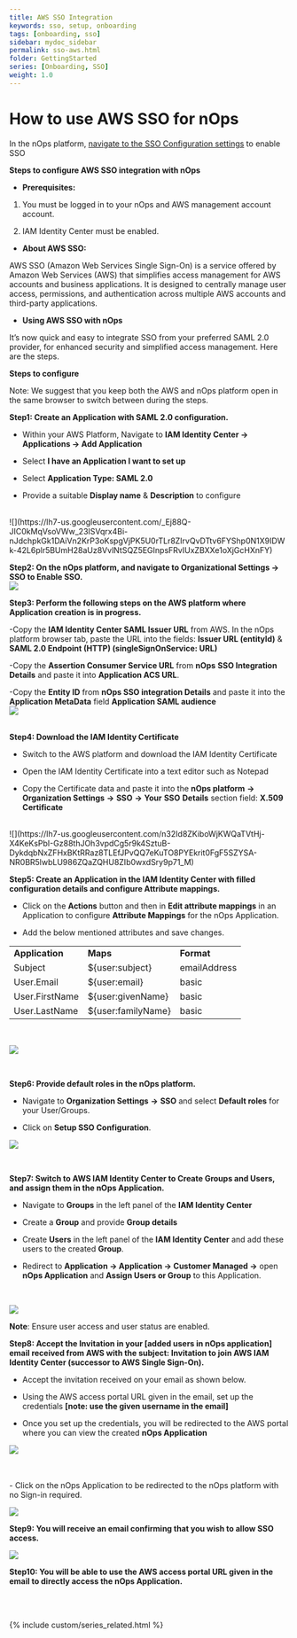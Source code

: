 ```yaml
---
title: AWS SSO Integration
keywords: sso, setup, onboarding
tags: [onboarding, sso]
sidebar: mydoc_sidebar
permalink: sso-aws.html
folder: GettingStarted
series: [Onboarding, SSO]
weight: 1.0
---
```


# How to use AWS SSO for nOps #


In the nOps platform, [navigate to the SSO Configuration settings](https://app.nops.io/v3/settings?tab=SSO) to enable SSO


 **Steps to configure AWS SSO integration with nOps**


- **Prerequisites:** 

1. You must be logged in to your nOps and AWS management account account. 

2. IAM Identity Center must be enabled.

- **About AWS SSO:** 

AWS SSO (Amazon Web Services Single Sign-On) is a service offered by Amazon Web Services (AWS) that simplifies access management for AWS accounts and business applications. It is designed to centrally manage user access, permissions, and authentication across multiple AWS accounts and third-party applications.

- **Using AWS SSO with nOps**

It’s now quick and easy to integrate SSO from your preferred SAML 2.0 provider, for enhanced security and simplified access management. Here are the steps. 

**Steps to configure**

Note: We suggest that you keep both the AWS and nOps platform open in the same browser to switch between during the steps. 

**Step1: Create an Application with SAML 2.0 configuration.**

- Within your AWS Platform, Navigate to **IAM Identity Center → Applications → Add Application**

- Select **I have an Application I want to set up**

- Select **Application Type: SAML 2.0**

- Provide a suitable **Display name** & **Description** to configure
<br>
![](https://lh7-us.googleusercontent.com/_Ej88Q-JIC0kMqVsoVWw_23ISVqrx4Bi-nJdchpkGk1DAiVn2KrP3oKspgVjPK5U0rTLr8ZIrvQvDTtv6FYShp0N1X9IDWk-42L6plr5BUmH28aUz8VvlNtSQZ5EGInpsFRvIUxZBXXe1oXjGcHXnFY)
<br>

**Step2: On the nOps platform, and navigate to Organizational Settings → SSO to Enable SSO.** 
<br>
![](https://lh7-us.googleusercontent.com/wp4Od6Ghlklv2C7edo1WyxfU92n-HI2iBRFESJ2TVix5lOiHB-XGjaIABSxqAptAeM2NQR0YByDtrbS-MPGYc6VodSYdqRpR1b_ROCpGRH9n5jSkAbtiwJ4VjNQC1hTXec2HcVbkOnbzBIv-mo7XUTo)
<br>

**Step3: Perform the following steps on the AWS platform where Application creation is in progress.**

-Copy the **IAM Identity Center SAML Issuer URL** from AWS. In the nOps platform browser tab, paste the URL into the fields: **Issuer URL (entityId)** & **SAML 2.0 Endpoint (HTTP) (singleSignOnService: URL)**

-Copy the **Assertion Consumer Service URL** from **nOps** **SSO Integration Details** and paste it into  **Application ACS URL**.

-Copy the **Entity ID** from **nOps SSO integration Details** and paste it into the  **Application MetaData** field **Application SAML audience**
<br>
![](https://lh7-us.googleusercontent.com/73lg69U2gUGKpd-afGO8vZN_GWZX6F9Cwr8_-eJCzcILWc-R4mHpSV27F4Zm23mnFJ6lJwN8kfafG7fFRampimPZIVjNApjoRV7OPMgm4lXsVRXKJi8sOYLSy5eNOIsgc1cYS86pwyZ5uXMkfNxO8s4)

<br>
<b>
Step4: Download the IAM Identity Certificate
</b>

- Switch to the AWS platform and download the IAM Identity Certificate

- Open the IAM Identity Certificate into a text editor such as Notepad 

- Copy the Certificate data and paste it into the **nOps platform** **→** **Organization Settings** **→** **SSO** **→** **Your** **SSO** **Details** section field: **X.509 Certificate**
<br>
![](https://lh7-us.googleusercontent.com/n32Id8ZKiboWjKWQaTVtHj-X4KeKsPbI-Gz88thJOh3vpdCg5r9k4SztuB-DykdqbNxZFHxBKtRRaz8TLEfJPvQQ7eKuTO8PYEkrit0FgF5SZYSA-NR0BR5lwbLU986ZQaZQHU8ZIb0wxdSry9p71_M)

<br>

**Step5: Create an Application in the IAM Identity Center with filled configuration details and configure Attribute mappings.**

- Click on the **Actions** button and then in **Edit attribute mappings** in an Application to configure **Attribute Mappings** for the nOps Application.

- Add the below mentioned attributes and save changes.

|                 |                    |              |
| --------------- | ------------------ | ------------ |
| **Application** | **Maps**           | **Format**   |
| Subject         | ${user:subject}    | emailAddress |
| User.Email      | ${user:email}      | basic        |
| User.FirstName  | ${user:givenName}  | basic        |
| User.LastName   | ${user:familyName} | basic        |

<br>

![](https://lh7-us.googleusercontent.com/39XtfaWyScJVMNsBmdr_xM4sGSEJkj9IKEEbWAl45x-cbrSZgHSZ_43UK-jKloIwg44qYtD2v866xskEjlvY4bp0Wzmh3MGXTy5HwKu5Fo7w8TVnbNtjPQJ-9Mq6vQ3dTRzCKhWB6x2Dao28wnwV1EQ)

<br>

**Step6: Provide default roles in the nOps platform.**

- Navigate to **Organization Settings** **→** **SSO** and select **Default roles** for your User/Groups.

- Click on **Setup SSO Configuration**.

![](https://lh7-us.googleusercontent.com/0OHLPR0GJgJETZ_M65UdiZ-0sT_xf4-eoNxhSr8AgBdDbfF9pimUntFDJ9O1-NXpiqaMjFOLMZ6BxIrs2mMcpSJCR8om7yeVg0Aux9h1uNHyPsstuBk9H-w1wb0dRYNbo4VuF3lf3xR8S7iRkbvQI48)

<br>

**Step7: Switch to AWS IAM Identity Center to Create Groups and Users, and assign them in the nOps Application.** 

- Navigate to **Groups** in the left panel of the **IAM Identity Center**

- Create a **Group** and provide **Group details**

- Create **Users** in the left panel of the **IAM Identity Center** and add these users to the created **Group**.

- Redirect to **Application → Application → Customer Managed →** open **nOps Application** and **Assign Users or Group** to this Application.

<br>

![](https://lh7-us.googleusercontent.com/jwYMhP04aclYsPhm__PLhRphXMg7G-QYY-5AzsTsbVAPNEOoIY6D7ib-ynCoGDFQ9YJaU0rPvP1LlkGBGoUC1_fqOelnNqYyGH3RhDzCXECT_a_pnf4GVkCCDHVLpwRBQZgoal727MstiTVyVRLqTA4)

**Note**: Ensure user access and user status are enabled.

**Step8: Accept the Invitation in your \[added users in nOps application] email received from AWS with the subject: Invitation to join AWS IAM Identity Center (successor to AWS Single Sign-On).**

- Accept the invitation received on your email as shown below.

- Using the AWS access portal URL given in the email, set up the credentials **\[note: use the given username in the email]**

- Once you set up the credentials, you will be redirected to the AWS portal where you can view the created **nOps Application** 



![](https://lh7-us.googleusercontent.com/vE_zj6Dp52B-D8_dqQCBhYIWOtGRq3dNw_BZs3K5SML_0KjfyGBr1w5H8XtrvO9SZ7083TU8tuCmQVK5mLJpdRWss7CwPEM5T2oeRbFv8FnitmriPaRO2MMEtKHJ2NUpu_YkhTplN5pqYU4aC4f0AfI)

<br>
<br>
- Click on the nOps Application to be redirected to the nOps platform with no Sign-in required. 

<br>


![](https://lh7-us.googleusercontent.com/iVs_UcQNc_OCh1zy2EzotOUSxB3ZpcMUl-86YMC9L8cgLq5V1uIRakKRFCdR-sh6BmMh5up3yyN11SLj5sAvpfJiwJIJ0TBKlS7k9Wb-5CEOWH5pfrT_k4jiYxNKJI5Cl2iVdIaFRMECFgAPmY6w5yk)

**Step9: You will receive an email confirming that you wish to allow SSO access.** 

![](https://lh7-us.googleusercontent.com/SXmg4bNvn-eFRGPRvxr7COdWsI0PyYZnNF2hif5lbueM-nSw-Jj3AlSXe8F3kCLVwmSE22JWBzfWAxIutcJC-KD66X1uxkaZkBMvaQC_QqVWn0AvfPLCi4t0CYwLMXoUVrMldyVS8VtBRXqGsGXczcg)

**Step10: You will be able to use the AWS access portal URL given in the email to directly access the nOps Application.** 








<br/><br/>

{% include custom/series_related.html %}



